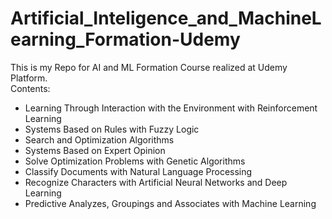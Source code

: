 # Artificial_Inteligence_and_MachineLearning_Formation-Udemy

This is my Repo for AI and ML Formation Course realized at Udemy Platform.
<br/>
Contents:
* Learning Through Interaction with the Environment with Reinforcement Learning
* Systems Based on Rules with Fuzzy Logic
* Search and Optimization Algorithms
* Systems Based on Expert Opinion
* Solve Optimization Problems with Genetic Algorithms
* Classify Documents with Natural Language Processing
* Recognize Characters with Artificial Neural Networks and Deep Learning
* Predictive Analyzes, Groupings and Associates with Machine Learning

